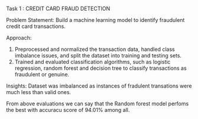 Task 1 : CREDIT CARD FRAUD DETECTION

Problem Statement: Build a machine learning model to identify fraudulent credit card transactions.

Approach: 
1. Preprocessed and normalized the transaction data, handled class imbalance issues, and split the dataset into training and testing sets.
2. Trained and evaluated classification algorithms, such as logistic regression, random forest and decision tree to classify transactions as fraudulent or genuine.

Insights:
Dataset was imbalanced as instances of fradulent transations were much less than valid ones.

From above evaluations we can say that the Random forest model perfoms the best with accuracu score of 94.01% among all.
